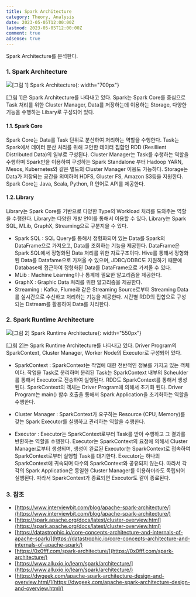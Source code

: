 ```yaml
---
title: Spark Architecture
category: Theory, Analysis
date: 2023-05-05T12:00:00Z
lastmod: 2023-05-05T12:00:00Z
comment: true
adsense: true
---
```


Spark Architecture를 분석한다.

### 1. Spark Architecture

![[그림 1] Spark Architecture]({{site.baseurl}}/images/theory_analysis/Spark_Architecture/Spark_Architecture.PNG){: width="700px"}

[그림 1]은 Spark Architecture를 나타내고 있다. Spark는 Spark Core를 중심으로 Task 처리를 위한 Cluster Manager, Data를 저장하는데 이용하는 Storage, 다양한 기능을 수행하는 Libary로 구성되어 있다.

#### 1.1. Spark Core

Spark Core는 Data를 Task 단위로 분산하여 처리하는 역할을 수행한다. Task는 Spark에서 데이터 분산 처리를 위해 고안한 데이터 집합인 RDD (Resillient Distributed Data)의 일부로 구성된다. Cluster Manager는 Task를 수행하는 역할을 수행하며 Spark만을 이용하여 구성하는 Spark Standalone 부터 Hadoop YARN, Mesos, Kubernetes와 같은 별도의 Cluster Manager 이용도 가능하다. Storage는 Data가 저장되는 공간을 의미하며 HDFS, Gluster FS, Amazon S3등을 지원한다. Spark Core는 Java, Scala, Python, R 언어로 API를 제공한다.

#### 1.2. Library

Library는 Spark Core를 기반으로 다양한 Type의 Workload 처리를 도와주는 역할을 수행한다. Library는 다양한 개발 언어를 통해서 이용할 수 있다. Library는 Spark SQL, MLib, GraphX, Streaming으로 구분지을 수 있다.

* Spark SQL : SQL Query를 통해서 정형화되어 있는 Data를 Spark의 DataFrame으로 가져오고, Data를 조회하는 기능을 제공한다. DataFrame은 Spark SQL에서 정형화된 Data 처리를 위한 자료구조이다. Hive를 통해서 정형화된 Data를 Datafame으로 가져올 수 있으며, JDBC/ODBC도 지원하기 때문에 Database에 접근하여 정형화된 Data를 DataFrame으로 가져올 수 있다.
* MLib : Machine Learning이나 통계에 필요한 알고리즘을 제공한다.
* GraphX : Graphic Data 처리를 위한 알고리즘을 제공한다.
* Streaming : Kafka, Flume과 같은 Streaming Source로부터 Streaming Data를 실시간으로 수신하고 처리하는 기능을 제공한다. 시간별 RDD의 집합으로 구성되는 Dstream를 활용하여 Data를 처리한다.

### 2. Spark Runtime Architecture

![[그림 2] Spark Runtime Architecture]({{site.baseurl}}/images/theory_analysis/Spark_Architecture/Spark_Runtime_Architecture.PNG){: width="550px"}

[그림 2]는 Spark Runtime Architecture를 나타내고 있다. Driver Program의 SparkContext, Cluster Manager, Worker Node의 Executor로 구성되어 있다.

* SparkContext : SparkContext는 작업에 대한 전반적인 정보를 가지고 있는 객체이다. 작업을 Task로 분리하며 분리된 Task는 SparkContext 내부의 Scheulder를 통해서 Executor로 전송하여 실행된다. RDD도 SparkContext를 통해서 생성된다. SparkContext의 객체는 Driver Program에 의해서 초기화 된다. Driver Program는 main() 함수 호출을 통해서 Spark Application을 초기화하는 역할을 수행한다.

* Cluster Manager : SparkContext가 요구하는 Resource (CPU, Memory)를 갖는 Spark Executor를 실행하고 관리하는 역할을 수행한다.

* Executor : Executor는 SparkContext로부터 Task를 받아 수행하고 그 결과를 반환하는 역할을 수행한다. Executor는 SparkContext의 요청에 의해서 Cluster Manager로부터 생성되며, 생성이 완료된 Executor는 SparkContext로 접속하여 SparkContext로부터 실행할 Task를 대기한다. Executor는 하나의 SparkContext에 귀속되며 다수의 SparkContext와 공유되지 않는다. 따라서 각각의 Spark Application은 동일한 Cluster Manager를 이용하더라도 독립되어 실행된다. 따라서 SparkContext가 종료되면 Executor도 같이 종료된다.

### 3. 참조

* [https://www.interviewbit.com/blog/apache-spark-architecture/](https://www.interviewbit.com/blog/apache-spark-architecture/)
* [https://spark.apache.org/docs/latest/cluster-overview.html](https://spark.apache.org/docs/latest/cluster-overview.html)
* [https://datastrophic.io/core-concepts-architecture-and-internals-of-apache-spark/](https://datastrophic.io/core-concepts-architecture-and-internals-of-apache-spark/)
* [https://0x0fff.com/spark-architecture/](https://0x0fff.com/spark-architecture/)
* [https://www.alluxio.io/learn/spark/architecture/](https://www.alluxio.io/learn/spark/architecture/)
* [https://dwgeek.com/apache-spark-architecture-design-and-overview.html/](https://dwgeek.com/apache-spark-architecture-design-and-overview.html/)

